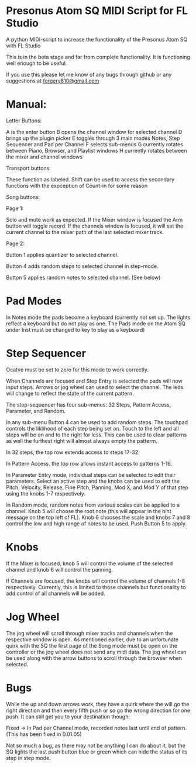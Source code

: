 # Presonus Atom SQ MIDI Script for FL Studio

A python MIDI-script to increase the functionality of the Presonus Atom SQ with FL Studio

This is in the beta stage and far from complete functionality.
It is functioning well enough to be useful.

If you use this please let me know of any bugs through github or any suggestions at forgery810@gmail.com

# Manual:

Letter Buttons:

A is the enter button
B opens the channel window for selected channel
D brings up the plugin picker
E toggles through 3 main modes Notes, Step Sequencer and Pad per Channel
F selects sub-menus
G currently rotates between Piano, Browser, and Playlist windows
H currently rotates between the mixer and channel windows


Transport buttons:

These function as labeled. Shift can be used to access the secondary functions with the expception of Count-in for some reason

Song buttons:

Page 1:

Solo and mute work as expected. If the Mixer window is focused the Arm button will toggle record. If the channels window is focused, 
it will set the current channel to the mixer path of the last selected mixer track. 

Page 2:

Button 1 applies quantizer to selected channel.

Button 4 adds random steps to selected channel in step-mode.

Button 5 applies random notes to selected channel. (See below)

# Pad Modes

In Notes mode the pads become a keyboard (currently not set up. The lights reflect a keyboard but do not play as one. The Pads mode on the Atom SQ under Inst must be changed to key to play as a keyboard)

# Step Sequencer 

Ocatve must be set to zero for this mode to work correctly.
   
When Channels are focused and Step Entry is selected the pads will now input steps. Arrows or jog wheel can used to select the channel. The leds will 
change to reflect the state of the current pattern.  
   
The step-sequencer has four sub-menus: 32 Steps, Pattern Access, Parameter, and Random. 
   
In any sub-menu Button 4 can be used to add random steps. The touchpad controls the liklihood of each step being set on. Touch to the left and all 
steps will be on and to the right for less. This can be used to clear patterns as well the furthest right will almost always empty the patterm.
   
In 32 steps, the top row extends access to steps 17-32.
   
In Pattern Access, the top row allows instant access to patterns 1-16.
   
In Parameter Entry mode, individual steps can be selected to edit their parameters. Select an active step and the knobs can be used to edit the 
Pitch, Velocity, Release, Fine Pitch, Panning, Mod X, and Mod Y of that step using the knobs 1-7 respectively. 
    
In Random mode, random notes from various scales can be applied to a channel. Knob 5 will choose the root note (this will appear in the hint message on the top left of FL).
Knob 6 chooses the scale and knobs 7 and 8 control the low and high range of notes to be used. Push Button 5 to apply.
   

# Knobs

If the Mixer is focused, knob 5 will control the volume of the selected channel and knob 6 will control the panning.

If Channels are focused, the knobs will control the volume of channels 1-8 respectively. Currently, this is limited to those channels but functionality to add control of all channels will be added. 


# Jog Wheel

The jog wheel will scroll through mixer tracks and channels when the respective window is open. As mentioned earlier, due to an unfortunate quirk with the SQ the first page of the Song mode must be open on the controller or the jog wheel does not send any midi data. The jog wheel can be used along with the arrow buttons to scroll through the browser when selected. 


# Bugs

While the up and down arrows work, they have a quirk where the will go the right direction and then every fifth push or so go the wrong direction for one push. It can still get you to your destination though.  

Fixed -> In Pad per Channel mode, recorded notes last until end of pattern. (This has been fixed in 0.01.05)

Not so much a bug, as there may not be anything I can do about it, but the SQ lights the last push button blue or green which can hide the status of its step in step mode. 
